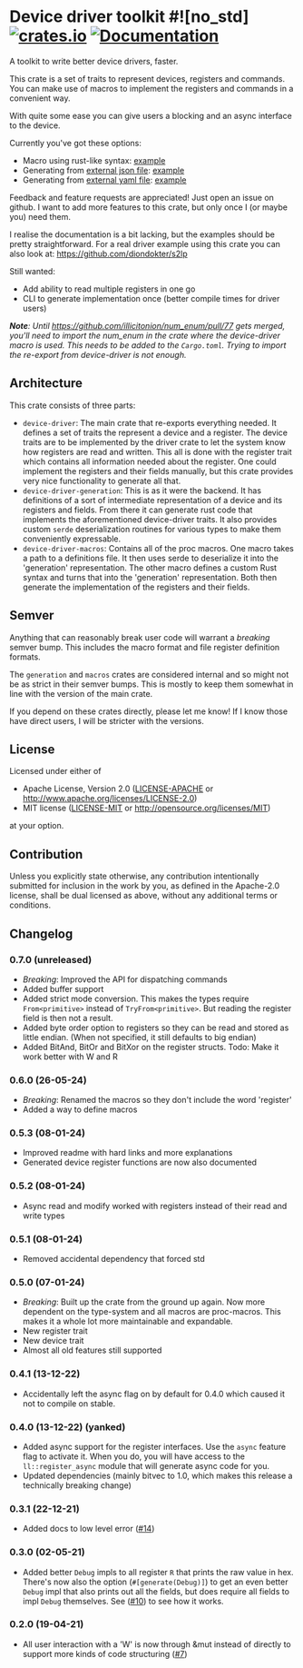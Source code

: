 # Device driver toolkit #![no_std] [![crates.io](https://img.shields.io/crates/v/device-driver.svg)](https://crates.io/crates/device-driver) [![Documentation](https://docs.rs/device-driver/badge.svg)](https://docs.rs/device-driver)

A toolkit to write better device drivers, faster.

This crate is a set of traits to represent devices, registers and commands.
You can make use of macros to implement the registers and commands in a convenient way.

With quite some ease you can give users a blocking and an async interface to the device.

Currently you've got these options:

- Macro using rust-like syntax: [example][macro_example]
- Generating from [external json file][json_file]: [example][json_example]
- Generating from [external yaml file][yaml_file]: [example][yaml_example]

Feedback and feature requests are appreciated! Just open an issue on github.
I want to add more features to this crate, but only once I (or maybe you) need them.

I realise the documentation is a bit lacking, but the examples should be pretty straightforward.
For a real driver example using this crate you can also look at: https://github.com/diondokter/s2lp

Still wanted:

- Add ability to read multiple registers in one go
- CLI to generate implementation once (better compile times for driver users)

***Note**: Until https://github.com/illicitonion/num_enum/pull/77 gets merged, you'll need to import the num_enum in the crate where the device-driver macro is used. This needs to be added to the `Cargo.toml`. Trying to import the re-export from device-driver is not enough.* 

## Architecture

This crate consists of three parts:

- `device-driver`: The main crate that re-exports everything needed. It defines a set of traits
  the represent a device and a register. The device traits are to be implemented by the
  driver crate to let the system know how registers are read and written.
  This all is done with the register trait which contains all information needed about the register.
  One could implement the registers and their fields manually, but this crate provides very nice
  functionality to generate all that.
- `device-driver-generation`: This is as it were the backend. It has definitions of a sort of intermediate
  representation of a device and its registers and fields. From there it can generate rust
  code that implements the aforementioned device-driver traits.
  It also provides custom `serde` deserialization routines for various types to make them
  conveniently expressable.
- `device-driver-macros`: Contains all of the proc macros. One macro takes a path to a definitions file.
  It then uses serde to deserialize it into the 'generation' representation. The other macro defines a
  custom Rust syntax and turns that into the 'generation' representation. Both then generate the
  implementation of the registers and their fields.

## Semver

Anything that can reasonably break user code will warrant a *breaking* semver bump.
This includes the macro format and file register definition formats.

The `generation` and `macros` crates are considered internal and so might not be as strict in their semver bumps. This is mostly to keep them somewhat in line with the version of the main crate.

If you depend on these crates directly, please let me know! If I know those have direct users, I will be stricter with the versions.

## License

Licensed under either of

 * Apache License, Version 2.0
   ([LICENSE-APACHE](LICENSE-APACHE) or http://www.apache.org/licenses/LICENSE-2.0)
 * MIT license
   ([LICENSE-MIT](LICENSE-MIT) or http://opensource.org/licenses/MIT)

at your option.

## Contribution

Unless you explicitly state otherwise, any contribution intentionally submitted
for inclusion in the work by you, as defined in the Apache-2.0 license, shall be
dual licensed as above, without any additional terms or conditions.

## Changelog

### 0.7.0 (unreleased)

- *Breaking*: Improved the API for dispatching commands
- Added buffer support
- Added strict mode conversion. This makes the types require `From<primitive>` instead of `TryFrom<primitive>`.
  But reading the register field is then not a result.
- Added byte order option to registers so they can be read and stored as little endian. (When not specified, it still defaults to big endian)
- Added BitAnd, BitOr and BitXor on the register structs. Todo: Make it work better with W and R

### 0.6.0 (26-05-24)

- *Breaking*: Renamed the macros so they don't include the word 'register'
- Added a way to define macros

### 0.5.3 (08-01-24)

- Improved readme with hard links and more explanations
- Generated device register functions are now also documented

### 0.5.2 (08-01-24)

- Async read and modify worked with registers instead of their read and write types

### 0.5.1 (08-01-24)

- Removed accidental dependency that forced std

### 0.5.0 (07-01-24)

- *Breaking*: Built up the crate from the ground up again.
  Now more dependent on the type-system and all macros are proc-macros.
  This makes it a whole lot more maintainable and expandable.
- New register trait
- New device trait
- Almost all old features still supported

### 0.4.1 (13-12-22)
- Accidentally left the async flag on by default for 0.4.0 which caused it not to compile on stable.
### 0.4.0 (13-12-22) (yanked)
- Added async support for the register interfaces. Use the `async` feature flag to activate it.
  When you do, you will have access to the `ll::register_async` module that will generate async code for you.
- Updated dependencies (mainly bitvec to 1.0, which makes this release a technically breaking change)

### 0.3.1 (22-12-21)
- Added docs to low level error ([#14](https://github.com/diondokter/device-driver/pull/10))
### 0.3.0 (02-05-21)
- Added better `Debug` impls to all register `R` that prints the raw value in hex.
  There's now also the option (`#[generate(Debug)]`) to get an even better `Debug` impl that also prints out all the fields,
  but does require all fields to impl `Debug` themselves.
  See ([#10](https://github.com/diondokter/device-driver/pull/10)) to see how it works.
### 0.2.0 (19-04-21)
- All user interaction with a 'W' is now through &mut instead of directly to support more kinds of code structuring ([#7](https://github.com/diondokter/device-driver/pull/7))


[yaml_file]: https://github.com/diondokter/device-driver/blob/master/test-files/yaml_syntax.yaml
[json_file]: https://github.com/diondokter/device-driver/blob/master/test-files/json_syntax.json
[macro_example]: https://github.com/diondokter/device-driver/blob/master/device-driver/examples/test-macro-driver.rs
[json_example]: https://github.com/diondokter/device-driver/blob/master/device-driver/examples/test-json-driver.rs
[yaml_example]: https://github.com/diondokter/device-driver/blob/master/device-driver/examples/test-yaml-driver.rs